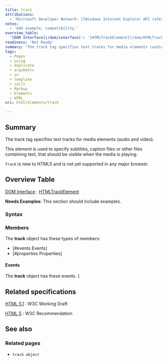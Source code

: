 ```yaml
---
title: track
attributions:
  - 'Microsoft Developer Network: [[Windows Internet Explorer API reference](http://msdn.microsoft.com/en-us/library/ie/hh828809%28v=vs.85%29.aspx) Article]'
notes:
  - 'Add example, compatibility.'
overview_table:
  '[DOM Interface](/dom/interface)': '[HTMLTrackElement](/dom/HTMLTrackElement)'
readiness: 'Not Ready'
summary: "The track tag specifies text tracks for media elements (audio and video).\n"
tags:
  - Pages
  - using
  - duplicate
  - arguments
  - in
  - template
  - calls
  - Markup
  - Elements
  - HTML
uri: html/elements/track

---
```

## Summary

The track tag specifies text tracks for media elements (audio and video).

This element is used to specify subtitles, caption files or other files containing text, that should be visible when the media is playing.

`Track` is new to HTML5 and is not yet supported in any major browser.

## Overview Table

[DOM Interface](/dom/interface)
:   [HTMLTrackElement](/dom/HTMLTrackElement)

**Needs Examples**: This section should include examples.

### Syntax

### Members

The **track** object has these types of members:

-   [\#events Events]
-   [\#properties Properties]

#### Events

The **track** object has these events. {

## Related specifications

[HTML 5.1](http://www.w3.org/TR/html51/embedded-content.html#the-track-element)
:   W3C Working Draft

[HTML 5](http://www.w3.org/TR/html5/embedded-content-0.html#the-track-element)
:   W3C Recommendation

## See also

### Related pages

-   `track object`

